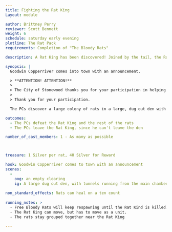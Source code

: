 ```yaml
---
title: Fighting the Rat King
Layout: module

author: Brittney Perry
reviewer: Scott Bennett
weight: 6
schedule: saturday early evening
plotline: The Rat Pack
requirements: Completion of "The Bloody Rats"

description: A Rat King has been discovered! Joined by the tail, the Rat King will attack and feed off of anything that they can reach.

synopsis: |
  Goodwin Copperriver comes into town with an announcement. 

  > **ATTENTION! ATTENTION!**
  >    
  > The City of Stonewood thanks you for your participation in helping eliminating the hoard of rats terrorizing the city. Just a few moments ago, a Rat King was discovered! The City of Stonewood implores every able bodied adventurer to assist the city in eradicating these rats, and will pay a reward for doing so! 
  > 
  > Thank you for your participation.

  The PCs discover a large colony of rats in a large, dug out den with multiple tunnels running from the main chamber. The chamber is full of Bloody Rats. At the rear of the chamber, there is a mass of rats not moving around a whole lot and are fighting between themselves. This is the Rat King. These rats are joined by the tail, almost on top of one another. 

outcomes: 
  - The PCs defeat the Rat King and the rest of the rats
  - The PCs leave the Rat King, since he can't leave the den

number_of_cast_members: 1 - As many as possible



treasure: 1 Silver per rat, 40 Silver for Reward

hook: Goodwin Copperriver comes to town with an announcement
scenes: 
  - 
    oog: an empty clearing
    ig: A large dug out den, with tunnels running from the main chamber
   
non_standard_effects: Rats can heal on a ten count
 
running_notes: >
  - Free Bloody Rats will keep respawning until the Rat Kind is killed. Each rat in the Rat King only respawns once.
  - The Rat King can move, but has to move as a unit.
  - The rats stay grouped together near the Rat King

---
```

